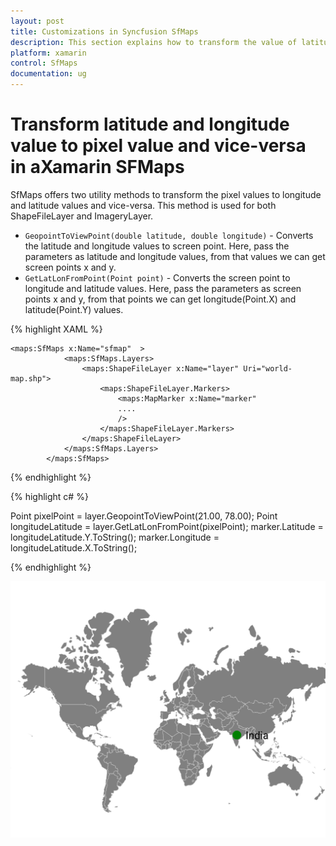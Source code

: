 ```yaml
---
layout: post
title: Customizations in Syncfusion SfMaps
description: This section explains how to transform the value of latitude and longitude to pixel value and vice versas
platform: xamarin
control: SfMaps
documentation: ug
---
```


# Transform latitude and longitude value to pixel value and vice-versa in aXamarin SFMaps

SfMaps offers two utility methods to transform the pixel values to longitude and latitude values and vice-versa. This method is used for both ShapeFileLayer and ImageryLayer.

* `GeopointToViewPoint(double latitude, double longitude)` - Converts the latitude and longitude values to screen point. Here, pass the parameters as latitude and longitude values, from that values we can get screen points x and y.
* `GetLatLonFromPoint(Point point)` - Converts the screen point to longitude and latitude values. Here, pass the parameters as screen points x and y, from that points we can get longitude(Point.X) and latitude(Point.Y) values.



{% highlight XAML %}

    <maps:SfMaps x:Name="sfmap"  >
                <maps:SfMaps.Layers>
                    <maps:ShapeFileLayer x:Name="layer" Uri="world-map.shp">
                        <maps:ShapeFileLayer.Markers>
                            <maps:MapMarker x:Name="marker" 
                            ....
                            />
                        </maps:ShapeFileLayer.Markers>
                    </maps:ShapeFileLayer>
                </maps:SfMaps.Layers>
            </maps:SfMaps>

{% endhighlight %}


{% highlight c# %}

Point pixelPoint = layer.GeopointToViewPoint(21.00, 78.00);
Point longitudeLatitude = layer.GetLatLonFromPoint(pixelPoint);
marker.Latitude = longitudeLatitude.Y.ToString();
marker.Longitude = longitudeLatitude.X.ToString();

{% endhighlight %}

![Latitude longitude to point and vice versa in Xamarin.Forms Maps](Images/PixelToLatLonViceVersa.png)
